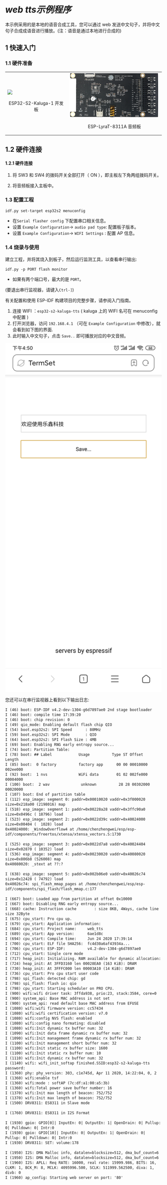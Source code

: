 # _web tts示例程序_

本示例采用的是本地的语音合成工具，您可以通过 web 发送中文句子，并将中文句子合成成语音进行播放。(注：语音是通过本地进行合成的)

## 1 快速入门

### 1.1 硬件准备

<table>
    <tr>
        <td ><img src="../../docs/_static/ESP32-S2-Kaluga_V1.0_mainbody.png" width="300" ><p align=center>ESP32-S2-Kaluga-1 开发板</p></td>
        <td ><img src="../../docs/_static/ESP-LyraT-8311A-V1.0.png" width="300"><p align=center>ESP-LyraT-8311A 音频板</p></td>
    </tr>
</table>

## 1.2 硬件连接

#### 1.2.1  硬件连接

1. 将 SW3 和 SW4 的拨码开关全部打开（ ON ），即主板左下角两组拨码开关。

2. 将音频板接入主板中。

### 1.3 配置工程

```
idf.py set-target esp32s2 menuconfig
```

* 在`Serial flasher config` 下配置串口相关信息。
* 设置 `Example Configuration`-> `audio pad type`: 配置板子版本。
* 设置 `Example Configuration`-> `WIFI Settings` : 配置 AP 信息。

### 1.4 烧录与使用

建立工程，并将其烧入到板子，然后运行监测工具，以查看串行输出:

```
idf.py -p PORT flash monitor
```

* 如果有两个端口号，最大的是 `PORT`。

(要退出串行监视器，请键入``Ctrl-]``)

有关配置和使用 ESP-IDF 构建项目的完整步骤，请参阅入门指南。

1. 连接 WIFI ：`esp32-s2-kaluga-tts` ( kaluga 上的 WIFI 名可在 menuconfig 中配置 ) 
2. 打开浏览器，访问 `192.168.4.1` （可在 `Example Configuration` 中修改），就会看到如下图的界面.
3. 此时输入中文句子，点击 `Save..` 即可播放对应的中文音频。


<div align="left"><img src="../../docs/_static/kaluga_examples_web_tts_1.jpg" width = "650" alt="image 1-2" align=center /></div>  

您还可以在串行监视器上看到以下输出日志:
```
I (46) boot: ESP-IDF v4.2-dev-1304-g6d7897ae0 2nd stage bootloader
I (46) boot: compile time 17:39:20
I (46) boot: chip revision: 0
I (49) qio_mode: Enabling default flash chip QIO
I (54) boot.esp32s2: SPI Speed      : 80MHz
I (59) boot.esp32s2: SPI Mode       : QIO
I (64) boot.esp32s2: SPI Flash Size : 4MB
I (69) boot: Enabling RNG early entropy source...
I (74) boot: Partition Table:
I (78) boot: ## Label            Usage          Type ST Offset   Length
I (85) boot:  0 factory          factory app      00 00 00010000 002ee000
I (92) boot:  1 nvs              WiFi data        01 02 002fe000 00004000
I (100) boot:  2 wav              unknown          28 28 00302000 00020000
I (107) boot: End of partition table
I (112) esp_image: segment 0: paddr=0x00010020 vaddr=0x3f000020 size=0x218a00 (2198016) map
I (518) esp_image: segment 1: paddr=0x00228a28 vaddr=0x3ffc90a0 size=0x0496c ( 18796) load
I (523) esp_image: segment 2: paddr=0x0022d39c vaddr=0x40024000 size=0x00404 (  1028) load
0x40024000: _WindowOverflow4 at /home/chenzhengwei/esp/esp-idf/components/freertos/xtensa/xtensa_vectors.S:1730

I (525) esp_image: segment 3: paddr=0x0022d7a8 vaddr=0x40024404 size=0x02870 ( 10352) load
I (536) esp_image: segment 4: paddr=0x00230020 vaddr=0x40080020 size=0x806b8 (526008) map
0x40080020: _stext at ??:?

I (638) esp_image: segment 5: paddr=0x002b06e0 vaddr=0x40026c74 size=0x12428 ( 74792) load
0x40026c74: spi_flash_mmap_pages at /home/chenzhengwei/esp/esp-idf/components/spi_flash/flash_mmap.c:177

I (667) boot: Loaded app from partition at offset 0x10000
I (667) boot: Disabling RNG early entropy source...
I (668) cache: Instruction cache        : size 8KB, 4Ways, cache line size 32Byte
I (675) cpu_start: Pro cpu up.
I (679) cpu_start: Application information:
I (684) cpu_start: Project name:     web_tts
I (689) cpu_start: App version:      6ae1d8c
I (694) cpu_start: Compile time:     Jun 24 2020 17:39:14
I (700) cpu_start: ELF file SHA256:  fc4d30a6af43934a...
I (706) cpu_start: ESP-IDF:          v4.2-dev-1304-g6d7897ae0
I (712) cpu_start: Single core mode
I (717) heap_init: Initializing. RAM available for dynamic allocation:
I (724) heap_init: At 3FFD3160 len 00028EA0 (163 KiB): DRAM
I (730) heap_init: At 3FFFC000 len 00003A10 (14 KiB): DRAM
I (736) cpu_start: Pro cpu start user code
I (798) spi_flash: detected chip: gd
I (798) spi_flash: flash io: qio
I (798) cpu_start: Starting scheduler on PRO CPU.
I (900) wifi:wifi driver task: 3ffda938, prio:23, stack:3584, core=0
I (900) system_api: Base MAC address is not set
I (900) system_api: read default base MAC address from EFUSE
I (1080) wifi:wifi firmware version: cc57434
I (1080) wifi:wifi certification version: v7.0
I (1080) wifi:config NVS flash: enabled
I (1080) wifi:config nano formating: disabled
I (1080) wifi:Init dynamic tx buffer num: 32
I (1090) wifi:Init data frame dynamic rx buffer num: 32
I (1090) wifi:Init management frame dynamic rx buffer num: 32
I (1100) wifi:Init management short buffer num: 32
I (1100) wifi:Init static rx buffer size: 1600
I (1100) wifi:Init static rx buffer num: 10
I (1110) wifi:Init dynamic rx buffer num: 32
I (1140) wifi: wifi_init_softap finished.SSID:esp32-s2-kaluga-tts password:
I (1360) phy: phy_version: 303, c1e745d, Apr 11 2020, 14:22:04, 0, 2
I (1360) wifi:enable tsf
I (1360) wifi:mode : softAP (7c:df:a1:00:a5:3b)
I (1360) wifi:Total power save buffer number: 16
I (1370) wifi:Init max length of beacon: 752/752
I (1370) wifi:Init max length of beacon: 752/752
I (1500) DRV8311: ES8311 in Slave mode

I (1760) DRV8311: ES8311 in I2S Format

I (1930) gpio: GPIO[0]| InputEn: 0| OutputEn: 1| OpenDrain: 0| Pullup: 0| Pulldown: 0| Intr:0 
I (1930) gpio: GPIO[10]| InputEn: 0| OutputEn: 1| OpenDrain: 0| Pullup: 0| Pulldown: 0| Intr:0 
I (1930) DRV8311: SET: volume:178

I (1950) I2S: DMA Malloc info, datalen=blocksize=512, dma_buf_count=6
I (1950) I2S: DMA Malloc info, datalen=blocksize=512, dma_buf_count=6
I (1960) I2S: APLL: Req RATE: 16000, real rate: 15999.986, BITS: 16, CLKM: 1, BCK_M: 8, MCLK: 4095996.500, SCLK: 511999.562500, diva: 1, divb: 0
I (1960) ap_config: Starting web server on port: '80'
```


